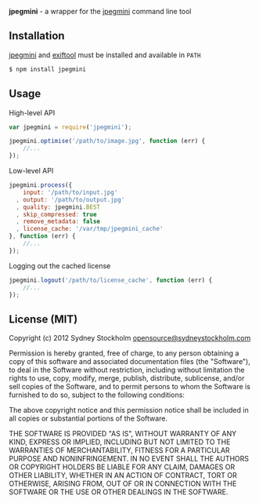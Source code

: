 **jpegmini** - a wrapper for the [jpegmini](http://www.jpegmini.com) command line tool

## Installation

[jpegmini](http://www.jpegmini.com) and [exiftool](http://owl.phy.queensu.ca/~phil/exiftool/) must be installed and available in `PATH`

```bash
$ npm install jpegmini
```

## Usage

High-level API

```javascript
var jpegmini = require('jpegmini');

jpegmini.optimise('/path/to/image.jpg', function (err) {
    //...
});
```

Low-level API

```javascript
jpegmini.process({
    input: '/path/to/input.jpg'
  , output: '/path/to/output.jpg'
  , quality: jpegmini.BEST
  , skip_compressed: true
  , remove_metadata: false
  , license_cache: '/var/tmp/jpegmini_cache'
}, function (err) {
    //...
});
```

Logging out the cached license

```javascript
jpegmini.logout('/path/to/license_cache', function (err) {
    //...
});
```

## License (MIT)

Copyright (c) 2012 Sydney Stockholm <opensource@sydneystockholm.com>

Permission is hereby granted, free of charge, to any person obtaining
a copy of this software and associated documentation files (the
"Software"), to deal in the Software without restriction, including
without limitation the rights to use, copy, modify, merge, publish,
distribute, sublicense, and/or sell copies of the Software, and to
permit persons to whom the Software is furnished to do so, subject to
the following conditions:

The above copyright notice and this permission notice shall be
included in all copies or substantial portions of the Software.

THE SOFTWARE IS PROVIDED "AS IS", WITHOUT WARRANTY OF ANY KIND,
EXPRESS OR IMPLIED, INCLUDING BUT NOT LIMITED TO THE WARRANTIES OF
MERCHANTABILITY, FITNESS FOR A PARTICULAR PURPOSE AND
NONINFRINGEMENT. IN NO EVENT SHALL THE AUTHORS OR COPYRIGHT HOLDERS BE
LIABLE FOR ANY CLAIM, DAMAGES OR OTHER LIABILITY, WHETHER IN AN ACTION
OF CONTRACT, TORT OR OTHERWISE, ARISING FROM, OUT OF OR IN CONNECTION
WITH THE SOFTWARE OR THE USE OR OTHER DEALINGS IN THE SOFTWARE.

